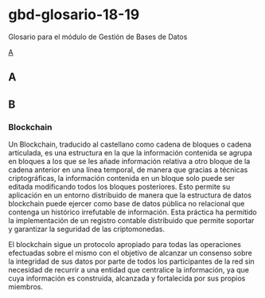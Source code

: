 # gbd-glosario-18-19
Glosario para el módulo de Gestión de Bases de Datos

[A](#a)

## A

## B

### Blockchain

Un Blockchain, traducido al castellano como cadena de bloques o cadena articulada, es una estructura en la que la información contenida se agrupa en bloques a los que se les añade información relativa a otro bloque de la cadena anterior en una línea temporal, de manera que gracias a técnicas criptográficas, la información contenida en un bloque solo puede ser editada modificando todos los bloques posteriores. Esto permite su aplicación en un entorno distribuido de manera que la estructura de datos blockchain puede ejercer como base de datos pública no relacional que contenga un histórico irrefutable de información. Esta práctica ha permitido la implementación de un registro contable distribuido que permite soportar y garantizar la seguridad de las criptomonedas.

El blockchain sigue un protocolo apropiado para todas las operaciones efectuadas sobre el mismo con el objetivo de alcanzar un consenso sobre la integridad de sus datos por parte de todos los participantes de la red sin necesidad de recurrir a una entidad que centralice la información, ya que cuya información es construida, alcanzada y fortalecida por sus propios miembros.
